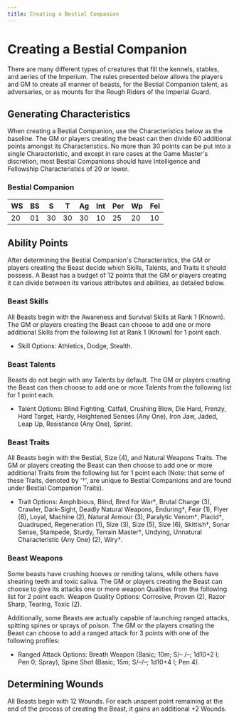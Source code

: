 ```yaml
---
title: Creating a Bestial Companion
---
```

# Creating a Bestial Companion

There are many different types of creatures that fill the kennels, stables, and aeries of the Imperium. The rules presented below allows the players and GM to create all manner of beasts, for the Bestial Companion talent, as adversaries, or as mounts for the Rough Riders of the Imperial Guard.

## Generating Characteristics

When creating a Bestial Companion, use the Characteristics below as the baseline. The GM or players creating the beast can then divide 60 additional points amongst its Characteristics. No more than 30 points can be put into a single Characteristic, and except in rare cases at the Game Master's discretion, most Bestial Companions should have Intelligence and Fellowship Characteristics of 20 or lower.

### Bestial Companion

| WS | BS | S | T | Ag | Int | Per | Wp | Fel |
| --- | --- | --- | --- | --- | --- | --- | --- | --- |
| 20 | 01 | 30 | 30 | 30 | 10 | 25 | 20 | 10 |

## Ability Points

After determining the Bestial Companion's Characteristics, the GM or players creating the Beast decide which Skills, Talents, and Traits it should possess. A Beast has a budget of 12 points that the GM or players creating it can divide between its various attributes and abilities, as detailed below.

### Beast Skills

All Beasts begin with the Awareness and Survival Skills at Rank 1 (Known). The GM or players creating the Beast can choose to add one or more additional Skills from the following list at Rank 1 (Known) for 1 point each.

- Skill Options: Athletics, Dodge, Stealth.

### Beast Talents

Beasts do not begin with any Talents by default. The GM or players creating the Beast can then choose to add one or more Talents from the following list for 1 point each.

- Talent Options: Blind Fighting, Catfall, Crushing Blow, Die Hard, Frenzy, Hard Target, Hardy, Heightened Senses (Any One), Iron Jaw, Jaded, Leap Up, Resistance (Any One), Sprint.

### Beast Traits

All Beasts begin with the Bestial, Size (4), and Natural Weapons Traits. The GM or players creating the Beast can then choose to add one or more additional Traits from the following list for 1 point each (Note: that some of these Traits, denoted by '†', are unique to Bestial Companions and are found under Bestial Companion Traits).

- Trait Options: Amphibious, Blind, Bred for War†, Brutal Charge (3), Crawler, Dark-Sight, Deadly Natural Weapons, Enduring†, Fear (1), Flyer (8), Loyal, Machine (2), Natural Armour (3), Paralytic Venom†, Placid†, Quadruped, Regeneration (1), Size (3), Size (5), Size (6), Skittish†, Sonar Sense, Stampede, Sturdy, Terrain Master†, Undying, Unnatural Characteristic (Any One) (2), Wiry†.

### Beast Weapons

Some beasts have crushing hooves or rending talons, while others have shearing teeth and toxic saliva. The GM or players creating the Beast can choose to give its attacks one or more weapon Qualities from the following list for 2 point each. Weapon Quality Options: Corrosive, Proven (2), Razor Sharp, Tearing, Toxic (2).

Additionally, some Beasts are actually capable of launching ranged attacks, spitting spines or sprays of poison. The GM or the players creating the Beast can choose to add a ranged attack for 3 points with one of the following profiles:

- Ranged Attack Options: Breath Weapon (Basic; 10m; S/– /–; 1d10+2 I; Pen 0; Spray), Spine Shot (Basic; 15m; S/–/–; 1d10+4 I; Pen 4).

## Determining Wounds

All Beasts begin with 12 Wounds. For each unspent point remaining at the end of the process of creating the Beast, it gains an additional +2 Wounds.
